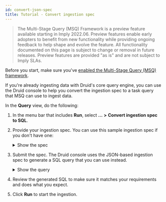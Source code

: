 ```yaml
---
id: convert-json-spec
title: Tutorial - Convert ingestion spec
---
```


> The Multi-Stage Query (MSQ) Framework is a preview feature available starting in Imply 2022.06. Preview features enable early adopters to benefit from new functionality while providing ongoing feedback to help shape and evolve the feature. All functionality documented on this page is subject to change or removal in future releases. Preview features are provided "as is" and are not subject to Imply SLAs.

Before you start, make sure you've [enabled the Multi-Stage Query (MSQ) framework](msq-setup.md).

If you're already ingesting data with Druid's core query engine, you can use the Druid console to help you convert the ingestion spec to a task query that MSQ can use to ingest data.

In the **Query** view, do the following:

1. In the menu bar that includes **Run**, select **...** **>** **Convert ingestion spec to SQL**.
2. Provide your ingestion spec. You can use this sample ingestion spec if you don't have one:

   <details><summary>Show the spec</summary>
   This spec uses data hosted at `https://static.imply.io/data/wikipedia.json.gz` and loads it into a table named `wikipedia`.
   
   ```json
   {
     "type": "index_parallel",
     "spec": {
       "ioConfig": {
         "type": "index_parallel",
         "inputSource": {
           "type": "http",
           "uris": [
             "https://static.imply.io/data/wikipedia.json.gz"
           ]
         },
         "inputFormat": {
           "type": "json"
         }
       },
       "tuningConfig": {
         "type": "index_parallel",
         "partitionsSpec": {
           "type": "dynamic"
         }
       },
       "dataSchema": {
         "dataSource": "wikipedia",
         "timestampSpec": {
           "column": "timestamp",
           "format": "iso"
         },
         "dimensionsSpec": {
           "dimensions": [
             "isRobot",
             "channel",
             "flags",
             "isUnpatrolled",
             "page",
             "diffUrl",
             {
               "type": "long",
               "name": "added"
             },
             "comment",
             {
               "type": "long",
               "name": "commentLength"
             },
             "isNew",
             "isMinor",
             {
               "type": "long",
               "name": "delta"
             },
             "isAnonymous",
             "user",
             {
               "type": "long",
               "name": "deltaBucket"
             },
             {
               "type": "long",
               "name": "deleted"
             },
             "namespace",
             "cityName",
             "countryName",
             "regionIsoCode",
             "metroCode",
             "countryIsoCode",
             "regionName"
           ]
         },
         "granularitySpec": {
           "queryGranularity": "none",
           "rollup": false,
           "segmentGranularity": "day"
         }
       }
     }
   }
   ```
   
   </details>

3. Submit the spec. The Druid console uses the JSON-based ingestion spec to generate a SQL query that you can use instead.
   
   <details><summary>Show the query</summary>

   This is what the query looks like for the sample ingestion spec:

   ```sql
   -- This SQL query was auto generated from an ingestion spec
   --:context msqFinalizeAggregations: false
   --:context groupByEnableMultiValueUnnesting: false
   INSERT INTO wikipedia
   WITH ioConfigExtern AS (SELECT * FROM TABLE(
     EXTERN(
       '{"type":"http","uris":["https://static.imply.io/data/wikipedia.json.gz"]}',
       '{"type":"json"}',
       '[{"name":"timestamp","type":"string"},{"name":"isRobot","type":"string"},{"name":"channel","type":"string"},{"name":"flags","type":"string"},{"name":"isUnpatrolled","type":"string"},{"name":"page","type":"string"},{"name":"diffUrl","type":"string"},{"name":"added","type":"long"},{"name":"comment","type":"string"},{"name":"commentLength","type":"long"},{"name":"isNew","type":"string"},{"name":"isMinor","type":"string"},{"name":"delta","type":"long"},{"name":"isAnonymous","type":"string"},{"name":"user","type":"string"},{"name":"deltaBucket","type":"long"},{"name":"deleted","type":"long"},{"name":"namespace","type":"string"},{"name":"cityName","type":"string"},{"name":"countryName","type":"string"},{"name":"regionIsoCode","type":"string"},{"name":"metroCode","type":"string"},{"name":"countryIsoCode","type":"string"},{"name":"regionName","type":"string"}]'
     )
   ))
   SELECT
     TIME_PARSE("timestamp") AS __time,
     "isRobot",
     "channel",
     "flags",
     "isUnpatrolled",
     "page",
     "diffUrl",
     "added",
     "comment",
     "commentLength",
     "isNew",
     "isMinor",
     "delta",
     "isAnonymous",
     "user",
     "deltaBucket",
     "deleted",
     "namespace",
     "cityName",
     "countryName",
     "regionIsoCode",
     "metroCode",
     "countryIsoCode",
     "regionName"
   FROM ioConfigExtern
   PARTITIONED BY DAY   
   ```
   
   </details>

4. Review the generated SQL to make sure it matches your requirements and does what you expect.
5. Click **Run** to start the ingestion.